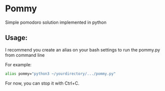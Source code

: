 # Pommy
Simple pomodoro solution implemented in python

## Usage:
I recommend you create an alias on your bash settings to run the pommy.py from command line

For example:
```bash
alias pommy="python3 ~/yourdirectory/.../pommy.py"
```

For now, you can stop it with Ctrl+C. 